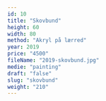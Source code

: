 ```yaml
---
id: 10
title: "Skovbund"
height: 60
width: 80
method: "Akryl på lærred"
year: 2019
price: "4500"
fileName: "2019-skovbund.jpg"
medie: "painting"
draft: "false"
slug: "skovbund"
weight: "210"
---
```

